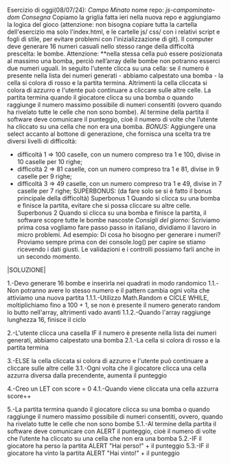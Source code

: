 Esercizio di oggi(08/07/24): *Campo Minato*
nome repo: *js-campominato-dom*
*Consegna*
Copiamo la griglia fatta ieri nella nuova repo e aggiungiamo la logica del gioco (attenzione: non bisogna copiare tutta la cartella dell'esercizio ma solo l'index.html, e le cartelle js/ css/ con i relativi script e fogli di stile, per evitare problemi con l'inizializzazione di git).
Il computer deve generare 16 numeri casuali nello stesso range della difficoltà prescelta: le bombe. Attenzione: **nella stessa cella può essere posizionata al massimo una bomba, perciò nell’array delle bombe non potranno esserci due numeri uguali.
In seguito l'utente clicca su una cella: se il numero è presente nella lista dei numeri generati - abbiamo calpestato una bomba - la cella si colora di rosso e la partita termina. Altrimenti la cella cliccata si colora di azzurro e l'utente può continuare a cliccare sulle altre celle.
La partita termina quando il giocatore clicca su una bomba o quando raggiunge il numero massimo possibile di numeri consentiti (ovvero quando ha rivelato tutte le celle che non sono bombe).
Al termine della partita il software deve comunicare il punteggio, cioè il numero di volte che l’utente ha cliccato su una cella che non era una bomba.
*BONUS:*
Aggiungere una select accanto al bottone di generazione, che fornisca una scelta tra tre diversi livelli di difficoltà:
- difficoltà 1 ⇒ 100 caselle, con un numero compreso tra 1 e 100, divise in 10 caselle per 10 righe;
- difficoltà 2 ⇒ 81 caselle, con un numero compreso tra 1 e 81, divise in 9 caselle per 9 righe;
- difficoltà 3 ⇒ 49 caselle, con un numero compreso tra 1 e 49, divise in 7 caselle per 7 righe;
SUPERBONUS: (da fare solo se si è fatto il bonus principale della difficoltà)
Superbonus 1
Quando si clicca su una bomba e finisce la partita, evitare che si possa cliccare su altre celle.
Superbonus 2
Quando si clicca su una bomba e finisce la partita, il software scopre tutte le bombe nascoste
*Consigli del giorno:* 
Scriviamo prima cosa vogliamo fare passo passo in italiano, dividiamo il lavoro in micro problemi.
Ad esempio:
Di cosa ho bisogno per generare i numeri?
Proviamo sempre prima con dei console.log() per capire se stiamo ricevendo i dati giusti.
Le validazioni e i controlli possiamo farli anche in un secondo momento.


|SOLUZIONE|

1.-Devo generare 16 bombe e inserirla nei quadrati in modo randomico
1.1.-Non potranno avere lo stesso numero e il pattern cambia ogni volta che attiviamo una nuova partita
1.1.1.-Utilizzo Math.Random e CICLE WHILE, moltiplichiamo fino a 100 + 1, se non è presente il numero generato random
       lo butto nell'array, altrimenti vado avanti
1.1.2.-Quando l'array raggiunge lunghezza 16, finisce il ciclo

2.-L'utente clicca una casella IF il numero è presente nella lista dei numeri generati, abbiamo calpestato una bomba
2.1.-La cella si colora di rosso e la partita termina

3.-ELSE la cella cliccata si colora di azzurro e l'utente può continuare a cliccare sulle altre celle
3.1.-Ogni volta che il giocatore clicca una cella azzurra diversa dalla precendente, aumenta il punteggio

4.-Creo un LET con score = 0
4.1.-Quando viene cliccata una cella azzurra score++

5.-La partita termina quando il giocatore clicca su una bomba o quando raggiunge il numero massimo possibile di numeri consentiti, 
   ovvero, quando ha rivelato tutte le celle che non sono bombe
5.1.-Al termine della partita il software deve comunicare con ALERT il punteggio, cioè il numero di volte che l’utente ha cliccato 
     su una cella che non era una bomba
5.2.-IF il giocatore ha perso la partita ALERT "Hai perso!" + il punteggio
5.3.-IF il giocatore ha vinto la partita ALERT "Hai vinto!" + il punteggio